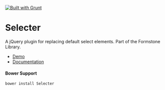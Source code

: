 <a href="http://gruntjs.com" target="_blank"><img src="https://cdn.gruntjs.com/builtwith.png" alt="Built with Grunt"></a> 
# Selecter 

A jQuery plugin for replacing default select elements. Part of the Formstone Library. 

- [Demo](http://formstone.it/components/Selecter/demo/index.html) 
- [Documentation](http://formstone.it/selecter/) 

#### Bower Support 
`bower install Selecter`